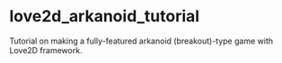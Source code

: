 # love2d_arkanoid_tutorial
Tutorial on making a fully-featured arkanoid (breakout)-type game with Love2D framework.
